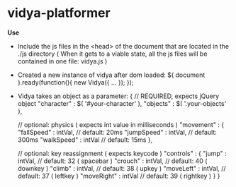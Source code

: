 vidya-platformer
================
**Use**

- Include the js files in the &lt;head&gt; of the document that are located in the ./js directory ( When it gets to a viable state, all the js files will be contained in one file: vidya.js )

- Created a new instance of vidya after dom loaded:
  $( document ).ready(function(){
    new Vidya({ ... });
  });

- Vidya takes an object as a parameter:
{
	// REQUIRED, expects jQuery object
	"character"	: $( '#your-character' ),
	"objects"	  : $( '.your-objects' ),	

	// optional: physics ( expects int value in milliseconds )
	"movement" 	: {
					"fallSpeed" 	: intVal,	// default: 20ms
					"jumpSpeed" 	: intVal,	// default: 300ms
					"walkSpeed" 	: intVal  // default: 15ms
				},

	// optional: key reassignment ( expects keycode )
	"controls" 	: {
					"jump" 		  : intVal, // default: 32 ( spacebar )
					"crouch" 	  : intVal, // default: 40 ( downkey )
					"climb" 	  : intVal, // default: 38 ( upkey )
					"moveLeft" 	: intVal, // default: 37 ( leftkey )
					"moveRight"	: intVal  // default: 39 ( rightkey )
				}
}
